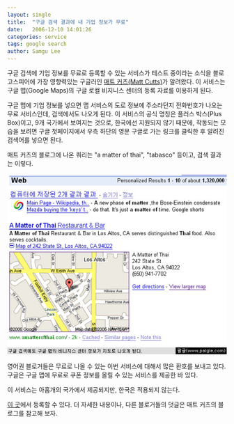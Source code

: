 ```yaml
---
layout: single
title:  "구글 검색 결과에 내 기업 정보가 무료"
date:   2006-12-10 14:01:26
categories: service
tags: google search
author: Samgu Lee
---
```

구글 검색에 기업 정보를 무료로 등록할 수 있는 서비스가 테스트 중이라는 소식을 블로고스피어에 가장 영향력있는 구글러인 [매트 커츠(Matt Cutts)](http://www.mattcutts.com/blog/new-google-ui-feature-plus-box/)가 알려왔다. 이 서비스는 구글 맵(Google Maps)의 구글 로컬 비지니스 센터의 등록 자료를 이용하게 된다.

구글 맵에 기업 정보를 넣으면 맵 서비스의 도로 정보에 주소라던지 전화번호가 나오는 무료 서비스인데, 검색에서도 나오게 된다. 이 서비스의 공식 명칭은 플러스 박스(Plus Box)이고, 9개 국가에서 보여지는 것으로, 한국에선 지원되지 않기 때문에, 작동되는 모습을 보려면 구글 첫페이지에서 우측 하단의 영문 구글로 가는 링크를 클릭한 후 알려진 검색어를 넣으면 된다.

매트 커츠의 블로그에 나온 쿼리는 "a matter of thai", "tabasco" 등이고, 검색 결과는 이렇다.

![구글 검색에 나오는 구글 맵 비지니스 데이터](/assets/map-business-center.jpg)

영어권 블로거들은 무료로 나올 수 있는 이번 서비스에 대해서 많은 환호를 보내고 있다. 구글은 구글 맵에 무료로 쿠폰 정보를 올릴 수 있는 서비스를 제공한 바 있다.

이 서비스는 아홉개의 국가에서 제공되지만, 한국은 적용되지 않는다.

[이 곳](http://www.google.com/local/add)에서 등록할 수 있다. 더 자세한 내용이나, 다른 블로거들의 덧글은 매트 커츠의 블로그를 참고해 보자.
